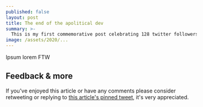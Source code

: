 ```yaml
---
published: false
layout: post
title: The end of the apolitical dev
summary: >-
  This is my first commemorative post celebrating 128 twitter followers
image: /assets/2020/...
---
```


Ipsum lorem FTW

## Feedback & more

If you've enjoyed this article or have any comments please consider retweeting or replying to [this article's pinned tweet](https://twitter.com/luislikeIewis), it's very appreciated.
